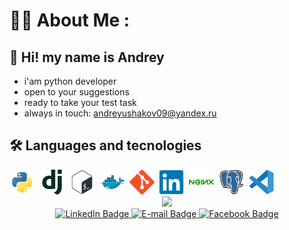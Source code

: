 # :man_technologist: About Me :

## :wave: Hi! my name is Andrey
- i'am python developer
- open to your suggestions
- ready to take your test task
- always in touch: andreyushakov09@yandex.ru

## :hammer_and_wrench: Languages and tecnologies

<div>
  <img src="https://github.com/devicons/devicon/blob/master/icons/python/python-original.svg" title="Python" alt="Python" width="40" height="40"/>&nbsp;
  <img src="https://github.com/devicons/devicon/blob/master/icons/django/django-plain.svg" title="Django" alt="Django" width="40" height="40"/>&nbsp;
  <img src="https://github.com/devicons/devicon/blob/master/icons/bash/bash-plain.svg" title="Bash" alt="Bash" width="40" height="40"/>&nbsp;
  <img src="https://github.com/devicons/devicon/blob/master/icons/docker/docker-original.svg" title="Docker" alt="Docker" width="40" height="40"/>&nbsp;
  <img src="https://github.com/devicons/devicon/blob/master/icons/git/git-original.svg" title="Git" alt="Git" width="40" height="40"/>&nbsp;
  <img src="https://github.com/devicons/devicon/blob/master/icons/linkedin/linkedin-original.svg" title="Linkedin" alt="Linkedin" width="40" height="40"/>&nbsp;
  <img src="https://github.com/devicons/devicon/blob/master/icons/nginx/nginx-original.svg" title="Nginx" alt="Nginx" width="40" height="40"/>&nbsp;
  <img src="https://github.com/devicons/devicon/blob/master/icons/postgresql/postgresql-original.svg" title="postgresql" alt="postgresql" width="40" height="40"/>&nbsp;
  <img src="https://github.com/devicons/devicon/blob/master/icons/vscode/vscode-original.svg" title="vsc" alt="vsc" width="40" height="40"/>&nbsp;
</div>

<div id="header" align="center">
  <img src="https://media.giphy.com/media/k0ijJhqrUP4T2EvmJ1/giphy.gif" width="380"/>
</div>


<div id="badges" align="center">
  <a href="https://www.linkedin.com/in/%D0%B0%D0%BD%D0%B4%D1%80%D0%B5%D0%B9-%D1%83%D1%88%D0%B0%D0%BA%D0%BE%D0%B2-b2047b237/">
    <img src="https://img.shields.io/badge/LinkedIn-blue?style=for-the-badge&logo=linkedin&logoColor=white" alt="LinkedIn Badge"/>
  </a>
  <a href="mailto:andreyushakov09@yandex.ru">
    <img src="https://img.shields.io/badge/E-mail-red?style=for-the-badge&logo=E-mail&logoColor=white" alt="E-mail Badge"/>
  </a>
  <a href="your-twitter-URL">
    <img src="https://img.shields.io/badge/Facebook-blue?style=for-the-badge&logo=Facebook&logoColor=white" alt="Facebook Badge"/>
  </a>
</div>

<div id="badges" align="center">
  <img src="https://komarev.com/ghpvc/?username=andrey-ushak0v&style=flat-square&color=green" alt=""/>
</div>
